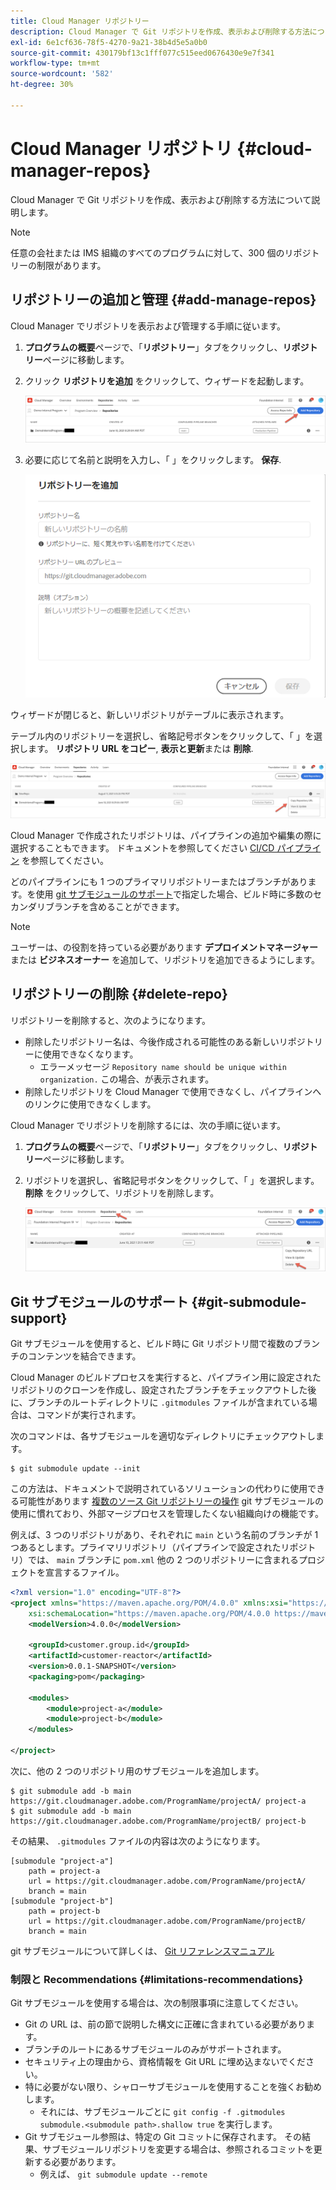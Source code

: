 ```yaml
---
title: Cloud Manager リポジトリー
description: Cloud Manager で Git リポジトリを作成、表示および削除する方法について説明します。
exl-id: 6e1cf636-78f5-4270-9a21-38b4d5e5a0b0
source-git-commit: 430179bf13c1fff077c515eed0676430e9e7f341
workflow-type: tm+mt
source-wordcount: '582'
ht-degree: 30%

---
```



# Cloud Manager リポジトリ {#cloud-manager-repos}

Cloud Manager で Git リポジトリを作成、表示および削除する方法について説明します。

>[!NOTE]
>
>任意の会社または IMS 組織のすべてのプログラムに対して、300 個のリポジトリーの制限があります。

## リポジトリーの追加と管理 {#add-manage-repos}

Cloud Manager でリポジトリを表示および管理する手順に従います。

1. **プログラムの概要**&#x200B;ページで、「**リポジトリー**」タブをクリックし、**リポジトリー**&#x200B;ページに移動します。

1. クリック **リポジトリを追加** をクリックして、ウィザードを起動します。

   ![リポジトリ追加ボタン](/help/implementing/cloud-manager/assets/repos/create-repo2.png)

1. 必要に応じて名前と説明を入力し、「 」をクリックします。 **保存**.

   ![リポジトリを追加ダイアログ](/help/implementing/cloud-manager/assets/repos/repo-1.png)

ウィザードが閉じると、新しいリポジトリがテーブルに表示されます。

テーブル内のリポジトリーを選択し、省略記号ボタンをクリックして、「 」を選択します。 **リポジトリ URL をコピー**, **表示と更新**&#x200B;または **削除**.

![リポジトリオプション](/help/implementing/cloud-manager/assets/repos/create-repo3.png)

Cloud Manager で作成されたリポジトリは、パイプラインの追加や編集の際に選択することもできます。 ドキュメントを参照してください [CI/CD パイプライン](/help/implementing/cloud-manager/configuring-pipelines/introduction-ci-cd-pipelines.md) を参照してください。

どのパイプラインにも 1 つのプライマリリポジトリーまたはブランチがあります。を使用 [git サブモジュールのサポート](#git-submodule-support)で指定した場合、ビルド時に多数のセカンダリブランチを含めることができます。

>[!NOTE]
>
>ユーザーは、の役割を持っている必要があります **デプロイメントマネージャー** または **ビジネスオーナー** を追加して、リポジトリを追加できるようにします。

## リポジトリーの削除 {#delete-repo}

リポジトリーを削除すると、次のようになります。

* 削除したリポジトリー名は、今後作成される可能性のある新しいリポジトリーに使用できなくなります。
   * エラーメッセージ `Repository name should be unique within organization.` この場合、が表示されます。
* 削除したリポジトリを Cloud Manager で使用できなくし、パイプラインへのリンクに使用できなくします。

Cloud Manager でリポジトリを削除するには、次の手順に従います。

1. **プログラムの概要**&#x200B;ページで、「**リポジトリー**」タブをクリックし、**リポジトリー**&#x200B;ページに移動します。

1. リポジトリを選択し、省略記号ボタンをクリックして、「 」を選択します。 **削除** をクリックして、リポジトリを削除します。

   ![リポジトリーを削除](/help/implementing/cloud-manager/assets/repos/delete-repo.png)

## Git サブモジュールのサポート {#git-submodule-support}

Git サブモジュールを使用すると、ビルド時に Git リポジトリ間で複数のブランチのコンテンツを結合できます。

Cloud Manager のビルドプロセスを実行すると、パイプライン用に設定されたリポジトリのクローンを作成し、設定されたブランチをチェックアウトした後に、ブランチのルートディレクトリに `.gitmodules` ファイルが含まれている場合は、コマンドが実行されます。

次のコマンドは、各サブモジュールを適切なディレクトリにチェックアウトします。

```
$ git submodule update --init
```

この方法は、ドキュメントで説明されているソリューションの代わりに使用できる可能性があります [複数のソース Git リポジトリーの操作](/help/implementing/cloud-manager/managing-code/working-with-multiple-source-git-repositories.md) git サブモジュールの使用に慣れており、外部マージプロセスを管理したくない組織向けの機能です。

例えば、3 つのリポジトリがあり、それぞれに `main` という名前のブランチが 1 つあるとします。プライマリリポジトリ（パイプラインで設定されたリポジトリ）では、 `main` ブランチに `pom.xml` 他の 2 つのリポジトリーに含まれるプロジェクトを宣言するファイル。

```xml
<?xml version="1.0" encoding="UTF-8"?>
<project xmlns="https://maven.apache.org/POM/4.0.0" xmlns:xsi="https://www.w3.org/2001/XMLSchema-instance"
    xsi:schemaLocation="https://maven.apache.org/POM/4.0.0 https://maven.apache.org/maven-v4_0_0.xsd">
    <modelVersion>4.0.0</modelVersion>
   
    <groupId>customer.group.id</groupId>
    <artifactId>customer-reactor</artifactId>
    <version>0.0.1-SNAPSHOT</version>
    <packaging>pom</packaging>
   
    <modules>
        <module>project-a</module>
        <module>project-b</module>
    </modules>
   
</project>
```

次に、他の 2 つのリポジトリ用のサブモジュールを追加します。

```shell
$ git submodule add -b main https://git.cloudmanager.adobe.com/ProgramName/projectA/ project-a
$ git submodule add -b main https://git.cloudmanager.adobe.com/ProgramName/projectB/ project-b
```

その結果、 `.gitmodules` ファイルの内容は次のようになります。

```text
[submodule "project-a"]
    path = project-a
    url = https://git.cloudmanager.adobe.com/ProgramName/projectA/
    branch = main
[submodule "project-b"]
    path = project-b
    url = https://git.cloudmanager.adobe.com/ProgramName/projectB/
    branch = main
```

git サブモジュールについて詳しくは、 [Git リファレンスマニュアル](https://git-scm.com/book/ja/v2/Git-Tools-Submodules)

### 制限と Recommendations {#limitations-recommendations}

Git サブモジュールを使用する場合は、次の制限事項に注意してください。

* Git の URL は、前の節で説明した構文に正確に含まれている必要があります。
* ブランチのルートにあるサブモジュールのみがサポートされます。
* セキュリティ上の理由から、資格情報を Git URL に埋め込まないでください。
* 特に必要がない限り、シャローサブモジュールを使用することを強くお勧めします。
   * それには、サブモジュールごとに `git config -f .gitmodules submodule.<submodule path>.shallow true` を実行します。
* Git サブモジュール参照は、特定の Git コミットに保存されます。 その結果、サブモジュールリポジトリを変更する場合は、参照されるコミットを更新する必要があります。
   * 例えば、 `git submodule update --remote`
